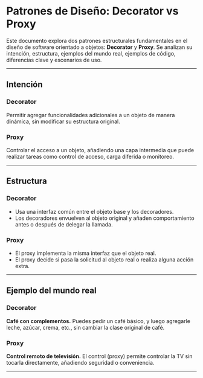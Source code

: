 # Patrones de Diseño: Decorator vs Proxy

Este documento explora dos patrones estructurales fundamentales en el diseño de software orientado a objetos: **Decorator** y **Proxy**. Se analizan su intención, estructura, ejemplos del mundo real, ejemplos de código, diferencias clave y escenarios de uso.

---

## Intención

### Decorator
Permitir agregar funcionalidades adicionales a un objeto de manera dinámica, sin modificar su estructura original.

### Proxy
Controlar el acceso a un objeto, añadiendo una capa intermedia que puede realizar tareas como control de acceso, carga diferida o monitoreo.

---

## Estructura

### Decorator
- Usa una interfaz común entre el objeto base y los decoradores.
- Los decoradores envuelven al objeto original y añaden comportamiento antes o después de delegar la llamada.

### Proxy
- El proxy implementa la misma interfaz que el objeto real.
- El proxy decide si pasa la solicitud al objeto real o realiza alguna acción extra.

---

## Ejemplo del mundo real

### Decorator
**Café con complementos.** Puedes pedir un café básico, y luego agregarle leche, azúcar, crema, etc., sin cambiar la clase original de café.

### Proxy
**Control remoto de televisión.** El control (proxy) permite controlar la TV sin tocarla directamente, añadiendo seguridad o conveniencia.

---

